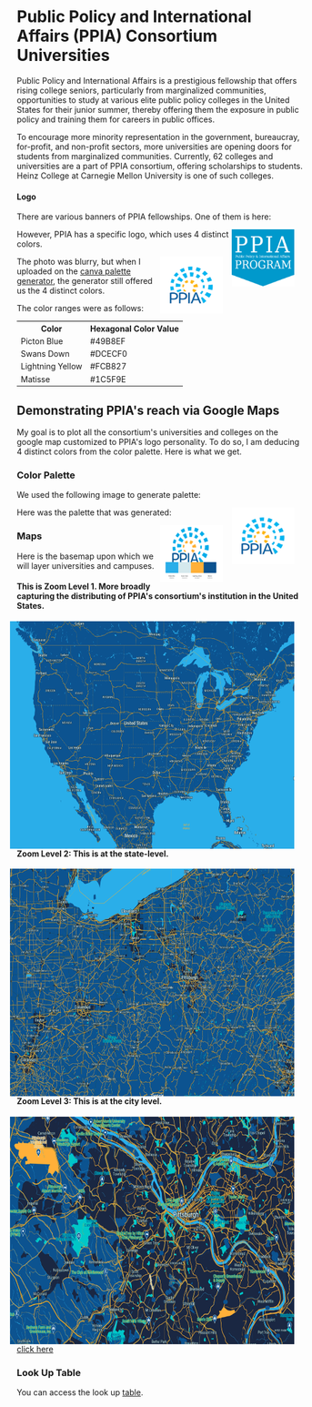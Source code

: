 <html>

<style>
table,  {
  border:2px solid black;
}
table thead, th { 
  border-top: 1px solid #000; 
  }
.center {
  display: block;
  margin-left: auto;
  margin-right: auto;
}
.float {
   float: right;
   padding-right: 16px;
}
</style>
  
<body>

<h1>Public Policy and International Affairs (PPIA) Consortium Universities</h1> 

Public Policy and International Affairs is a prestigious fellowship that offers rising college seniors, particularly from marginalized communities, opportunities to study at various elite public policy colleges in the United States for their junior summer, thereby offering them the exposure in public policy and training them for careers in public offices.
  
To encourage more minority representation in the government, bureaucray, for-profit, and non-profit sectors, more universities are opening doors for students from marginalized communities. Currently, 62 colleges and universities are a part of PPIA consortium, offering scholarships to students. Heinz College at Carnegie Mellon University is one of such colleges. 
  
  <h4>Logo</h4>

There are various banners of PPIA fellowships. One of them is here: 

<img class="float" src="ppia-logo.png" atl="PPIA Logo"  width="110" height="100">

However, PPIA has a specific logo, which uses 4 distinct colors.

<img class="float" src="ppia-logo-blurry.png" atl="PPIA Logo"  width="110" height="100">

The photo was blurry, but when I uploaded on the <a href='https://www.canva.com/colors/color-palette-generator/'> canva palette generator</a>, the generator still offered us the 4 distinct colors.

The color ranges were as follows: 

<table style="width:100%">
  <tr>
    <th>Color</th>
    <th>Hexagonal Color Value</th>
  </tr>
  <tr>
    <td>Picton Blue
    <td>#49B8EF</td>
  </tr>
  <tr>
    <td>Swans Down</td>
    <td>#DCECF0</td>
  </tr>
  <tr>
    <td>Lightning Yellow</td>
    <td>#FCB827</td>
  </tr>
  <tr>
    <td>Matisse</td>
    <td>#1C5F9E</td>
  </tr>
  </table>

  <h2>Demonstrating PPIA's reach via Google Maps</h2> 
  
  My goal is to plot all the consortium's universities and colleges on the google map customized to PPIA's logo personality. To do so, I am deducing 4 distinct colors from the color palette. Here is what we get. 
  
  <h3>Color Palette</h3>
  
  We used the following image to generate palette:
  
  <img class="float" src="ppia-logo-blurry.png" atl="PPIA Logo"  width="110" height="100">
  
  Here was the palette that was generated: 
  
  <img class="float" src="ppia-color-palette.png" atl="PPIA Logo"  width="110" height="100">
  
  
  
  <h3>Maps</h3> 
  
  Here is the basemap upon which we will layer universities and campuses. 
  
  <h4>This is Zoom Level 1. More broadly capturing the distributing of PPIA's consortium's institution in the United States.</h4> 
  
  <img class="float" src="map_zoom1.png" atl="Map at Zoom Level 1"  width="500" height="400">
  
  <h4>Zoom Level 2: This is at the state-level.</h4> 
  
  <img class="float" src="map_zoom2.png" atl="Map at Zoom Level 2"  width="500" height="400">
  
  <h4>Zoom Level 3: This is at the city level.</h4> 
  
  <img class="float" src="map_zoom3.png" atl="Map at Zoom Level 3"  width="500" height="400">
  
  
  <h3><Json File></h3> 
    
    You can access <a href='https://github.com/iambikashgupta/gis-portfolio/'> JSON codes here</a>.
    
   <a href='https://www.canva.com/colors/color-palette-generator/'>click here</a>
  
  <h3>Look Up Table</h3>
 
  You can access the look up [table](https://docs.google.com/document/d/1U1qyDIJZoNJw-hEzClXXR6GiBxCoPC1O6fI5Ar9krYM/edit?usp=sharing/).
  
  </body>
  </html>


